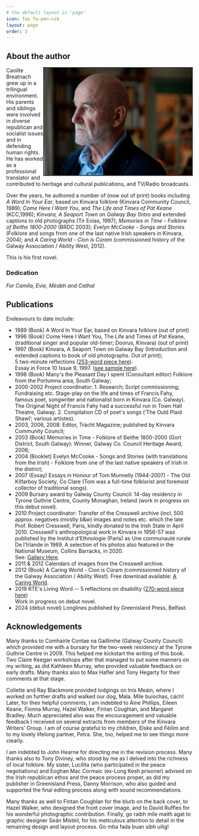 ```yaml
---
# the default layout is 'page'
icon: fas fa-pen-nib
layout: page
order: 3
---
```


## About the author

<img src="/assets/small/caoilte-breatnach-02-colour.jpg" width="400" alt="Author Caoilte Breatnach 01" style='float: right; margin: 0 0 0 0px; border: #333333 2px solid;'>

Caoilte Breatnach grew up in a trilingual environment. His parents and siblings were involved in diverse republican and socialist issues and in defending human rights. He has worked as a professional translator and contributed to heritage and cultural publications, and TV/Radio broadcasts. 

Over the years, he authored a number of (now out of print) books including _A Word In Your Ear_, based on Kinvara folklore (Kinvara Community Council, 1989); _Come Here I Want You_, and _The Life and Times of Pat Keane_ (KCC,1996); _Kinvara, A Seaport Town on Galway Bay_ (Intro and extended captions to old photographs (Tír Eolas, 1997); _Memories in Time - Folklore of Beithe 1800-2000_ (BRDC 2003); _Evelyn McCooke - Songs and Stories_ (Folklore and songs from one of the last native Irish speakers in Kinvara, 2004); and _A Caring World - Cion is Cúram_ (commissioned history of the Galway Association / Ability West, 2012). 

This is his first novel.

### Dedication
_For Camíla, Evie, Méabh and Cathal_

## Publications

Endeavours to date include:
- 1989 (Book) A Word In Your Ear, based on Kinvara folklore (out of print) 
- 1996 (Book) Come Here I Want You, The Life and Times of Pat Keane, (traditional singer and popular old-timer; Doorus, Kinvara) (out of print)  
- 1997 (Book) Kinvara, A Seaport Town on Galway Bay (Introduction and extended captions to book of old photographs. Out of print);
<br>5 two-minute reflections (<a href="/assets/docs/RTE_Living_Word_1997-sample_01.pdf" target="_blank">253-word piece here</a>).
<br>Essay in Force 10 Issue 9, 1997. (<a href="/assets/docs/Force_10_extract.pdf" target="_blank">see sample here</a>). 
- 1998 (Book) Many's the Pleasant Day I spent (Consultant editor) Folklore from the Portumna area, South Galway; 
- 2000-2002 Project coordinator: 1. Research; Script commissioning; Fundraising etc. Stage-play on the life and times of Francis Fahy, famous poet, songwriter and nationalist born in Kinvara (Co. Galway). The Original Night of Francis Fahy had a successful run in Town Hall Theatre, Galway. 2. Compilation CD of poet's songs (‘The Ould Plaid Shawl’; various artistes).
- 2003, 2006, 2008: Editor, Trácht Magazine; published by Kinvara Community Council;
- 2003 (Book) Memories in Time - Folklore of Beithe 1800-2000 (Gort District, South Galway): Winner, Galway Co. Council Heritage Award, 2006; 
- 2004 (Booklet) Evelyn McCooke - Songs and Stories (with translations from the Irish) - Folklore from one of the last native speakers of Irish in the district; 
- 2007 (Essay) Essays in Honour of Tom Munnelly (1944-2007) - The Old Kilfarboy Society, Co Clare (Tom was a full-time folklorist and foremost collector of traditional songs).
- 2009 Bursary award by Galway County Council: 14-day residency in Tyrone Guthrie Centre, County Monaghan, Ireland (work in progress on this debut novel).
- 2010 Project coordinator: Transfer of the Cresswell archive (incl. 500 approx. negatives (mostly b&w) images and notes etc. which the late Prof. Robert Cresswell, Paris, kindly donated to the Irish State in April 2010. Cresswell's anthropological work in Kinvara in 1956-57 was published by the Institut d'Ethnologie (Paris) as Une communauté rurale De l'Irlande in 1969. A selection of his photos also featured in the National Museum, Collins Barracks, in 2020.<br>
See: <a href="https://kinvara.ie/old-kinvara/" target="_blank">Gallery Here</a>.
- 2011 & 2012 Calendars of images from the Cresswell archive.
- 2012 (Book) A Caring World - Cion is Cúram (commissioned history of the Galway Association / Ability West). Free download available: <a href="https://acaringworld.wordpress.com/" target="_blank">A Caring World</a>.
- 2019 RTE's Living Word -- 5 reflections on disability (<a href="/assets/docs/RTE_Living_Word_2019-sample_02.pdf" target="_blank">270-word piece here</a>)
<br>Work in progress on debut novel.
- 2024 (debut novel) Longlines published by Greenisland Press, Belfast.

## Acknowledgements

Many thanks to Comhairle Contae na Gaillimhe (Galway County Council) which provided me with a bursary for the two-week residency at the Tyrone Guthrie Centre in 2009. This helped me kickstart the writing of this book. Two Claire Keegan workshops after that managed to put some manners on my writing, as did Kathleen Murray, who provided valuable feedback on early drafts. Many thanks also to Max Hafler and Tony Hegarty for their comments at that stage.

Collette and Ray Blackmore provided lodgings on Inis Meáin, where I worked on further drafts and walked our dog, Mala. Míle buíochas, cách! Later, for their helpful comments, I am indebted to Áine Phillips, Eileen Keane, Fionna Murray, Hazel Walker, Fintan Coughlan, and Margaret Bradley. Much appreciated also was the encouragement and valuable feedback I received on several extracts from members of the Kinvara Writers’ Group. I am of course grateful to my children, Elske and Féilim and to my lovely lifelong partner, Petra. She, too, helped me to see things more clearly.

I am indebted to John Hearne for directing me in the revision process. Many thanks also to Tony Diviney, who stood by me as I delved into the richness of local folklore. My sister, Lucilita (who participated in the peace negotiations) and Eoghan Mac Cormaic (ex-Long Kesh prisoner) advised on the Irish republican ethos and the peace process proper, as did my publisher in Greenisland Press, Danny Morrison, who also guided and supported the final editing process along with sound recommendations.

Many thanks as well to Fintan Coughlan for the blurb on the back cover, to Hazel Walker, who designed the front cover image, and to David Ruffles for his wonderful photographic contribution. Finally, go raibh míle maith agat to graphic designer Seán Mistéil, for his meticulous attention to detail in the remaining design and layout process. 
Go mba fada buan sibh uilig!